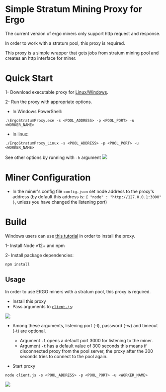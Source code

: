 # Simple Stratum Mining Proxy for Ergo

The current version of ergo miners only support http request and response.

In order to work with a stratum pool, this proxy is required.

This proxy is a simple wrapper that gets jobs from stratum mining pool
and creates an http interface for miner.


# Quick Start
1- Download executable proxy for [Linux/Windows](https://github.com/mhssamadani/ErgoStratumProxy/releases).

2- Run the proxy with appropriate options.

- In Windows PowerShell:
```
.\ErgoStratumProxy.exe -s <POOL_ADDRESS> -p <POOL_PORT> -u <WORKER_NAME>
```
- In linux:
```
./ErgoStratumProxy_Linux -s <POOL_ADDRESS> -p <POOL_PORT> -u <WORKER_NAME>
```
See other options by running with `-h` argument
![](https://raw.githubusercontent.com/mhssamadani/ErgoStratumProxy/main/img/quickrun.jpg)



# Miner Configuration
- In the miner's config file `config.json` set node address to the proxy's address
 (by default this address is: ```{ "node" : "http://127.0.0.1:3000" }```, unless you have changed the listening port)


# Build
Windows users can use [this tutorial](https://adanorthpool.medium.com/ergostratumproxy-on-windows-wsl-for-mining-ergo-cryptocyrrency-to-a-mining-pool-2b42814cc474) in order to install the proxy.

1- Install Node v12+ and npm

2- Install package dependencies:

```
npm install
```
## Usage

In order to use ERGO miners with a stratum pool, this proxy is required.
- Install this proxy
- Pass arguments to [`client.js`](https://github.com/mhssamadani/ErgoStratumProxy/blob/main/client.js):

![](https://raw.githubusercontent.com/mhssamadani/ErgoStratumProxy/main/img/arguments.png)

  - Among these arguments, listening port (-l), password (-w) and timeout (-t) are optional.
    - Argument `-l` opens a default port 3000 for listening to the miner.
    - Argument `-t` has a default value of 300 seconds this means if disconnected proxy from the pool server, the proxy after the 300 seconds tries to connect to the pool again.

- Start proxy
```
node client.js -s <POOL_ADDRESS> -p <POOL_PORT> -u <WORKER_NAME>
```

![](https://raw.githubusercontent.com/mhssamadani/ErgoStratumProxy/main/img/start.png)


